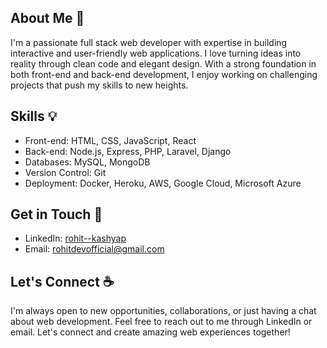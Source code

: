 ## About Me :rocket:
I'm a passionate full stack web developer with expertise in building interactive and user-friendly web applications. I love turning ideas into reality through clean code and elegant design. With a strong foundation in both front-end and back-end development, I enjoy working on challenging projects that push my skills to new heights.

## Skills :bulb:
- Front-end: HTML, CSS, JavaScript, React
- Back-end: Node.js, Express, PHP, Laravel, Django
- Databases: MySQL, MongoDB
- Version Control: Git
- Deployment: Docker, Heroku, AWS, Google Cloud, Microsoft Azure 

## Get in Touch :link:
- LinkedIn: [rohit--kashyap](https://www.linkedin.com/in/rohit--kashyap/)
- Email: rohitdevofficial@gmail.com

## Let's Connect :coffee:
I'm always open to new opportunities, collaborations, or just having a chat about web development. Feel free to reach out to me through LinkedIn or email. Let's connect and create amazing web experiences together!


